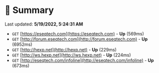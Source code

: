 # 📖 Summary
Last updated: **5/19/2022, 5:24:31 AM**

- `GET` [https://eseqtech.com](https://eseqtech.com) - **Up** (569ms)
- `GET` [http://forum.eseqtech.com](http://forum.eseqtech.com) - **Up** (6952ms)
- `GET` [http://hexp.net](http://hexp.net) - **Up** (229ms)
- `GET` [http://ws.hexp.net](http://ws.hexp.net) - **Up** (224ms)
- `GET` [http://eseqtech.com/infoline](http://eseqtech.com/infoline) - **Up** (673ms)
